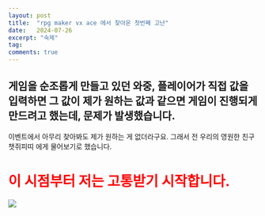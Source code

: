 ```yaml
---
layout: post
title:  "rpg maker vx ace 에서 찾아온 첫번째 고난"
date:   2024-07-26
excerpt: "숙제"
tag:
comments: true
---
```


## 게임을 순조롭게 만들고 있던 와중, 플레이어가 직접 값을 입력하면 그 값이 제가 원하는 값과 같으면 게임이 진행되게 만드려고 했는데, 문제가 발생했습니다.
이벤트에서 아무리 찾아봐도 제가 원하는 게 없더라구요. 그래서 전 우리의 영원한 친구 챗쥐피띠 에게 물어보기로 했습니다.<br>
# <span style="color: #FF0000">이 시점부터 저는 고통받기 시작합니다.</span>
<img src="https://github.com/SilverTiger152/silvertiger152.github.com/tree/main/assets/img/gpt/gpt1.PNG">
